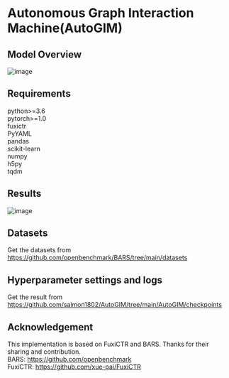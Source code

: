 # Autonomous Graph Interaction Machine(AutoGIM)
## Model Overview
![image](https://github.com/salmon1802/AutoGIM/assets/73091798/3b87d03c-2627-4c9a-a69d-69929f1ab309)

## Requirements
python>=3.6  
pytorch>=1.0  
fuxictr  
PyYAML  
pandas  
scikit-learn  
numpy  
h5py  
tqdm  
## Results
![image](https://github.com/salmon1802/AutoGIM/assets/73091798/313716b5-50fa-4ce0-9e40-5fe614fc97b8)


## Datasets
Get the datasets from https://github.com/openbenchmark/BARS/tree/main/datasets

## Hyperparameter settings and logs
Get the result from https://github.com/salmon1802/AutoGIM/tree/main/AutoGIM/checkpoints

## Acknowledgement
This implementation is based on FuxiCTR and BARS. Thanks for their sharing and contribution.  
BARS: https://github.com/openbenchmark  
FuxiCTR: https://github.com/xue-pai/FuxiCTR
